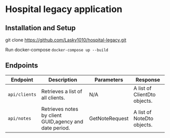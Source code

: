 # Hospital legacy application

## Installation and Setup

git clone https://github.com/Lasky1010/hospital-legacy.git

Run docker-compose
``` docker-compose up --build ```

## Endpoints

 Endpoint      | Description                                            | Parameters     | Response                     
---------------|--------------------------------------------------------|----------------|------------------------------|
 `api/clients` | Retrieves a list of all clients.                       | N/A            | A list of ClientDto objects. |
 `api/notes`   | Retrieves notes by client GUID,agency and date period. | GetNoteRequest | A list of NoteDto objects.   |
